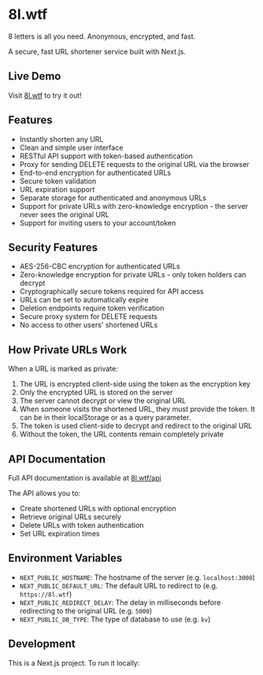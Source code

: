 # 8l.wtf

8 letters is all you need.
Anonymous, encrypted, and fast.

A secure, fast URL shortener service built with Next.js.

## Live Demo

Visit [8l.wtf](https://8l.wtf) to try it out!

## Features

- Instantly shorten any URL
- Clean and simple user interface
- RESTful API support with token-based authentication
- Proxy for sending DELETE requests to the original URL via the browser
- End-to-end encryption for authenticated URLs
- Secure token validation
- URL expiration support
- Separate storage for authenticated and anonymous URLs
- Support for private URLs with zero-knowledge encryption - the server never sees the original URL
- Support for inviting users to your account/token

## Security Features

- AES-256-CBC encryption for authenticated URLs
- Zero-knowledge encryption for private URLs - only token holders can decrypt
- Cryptographically secure tokens required for API access 
- URLs can be set to automatically expire
- Deletion endpoints require token verification
- Secure proxy system for DELETE requests
- No access to other users' shortened URLs

## How Private URLs Work

When a URL is marked as private:
1. The URL is encrypted client-side using the token as the encryption key
2. Only the encrypted URL is stored on the server
3. The server cannot decrypt or view the original URL
4. When someone visits the shortened URL, they must provide the token. It can be in their localStorage or as a query parameter.
5. The token is used client-side to decrypt and redirect to the original URL
6. Without the token, the URL contents remain completely private

## API Documentation

Full API documentation is available at [8l.wtf/api](https://8l.wtf/api)

The API allows you to:

- Create shortened URLs with optional encryption
- Retrieve original URLs securely
- Delete URLs with token authentication
- Set URL expiration times

## Environment Variables

- `NEXT_PUBLIC_HOSTNAME`: The hostname of the server (e.g. `localhost:3000`)
- `NEXT_PUBLIC_DEFAULT_URL`: The default URL to redirect to (e.g. `https://8l.wtf`)
- `NEXT_PUBLIC_REDIRECT_DELAY`: The delay in milliseconds before redirecting to the original URL (e.g. `5000`)
- `NEXT_PUBLIC_DB_TYPE`: The type of database to use (e.g. `kv`)

## Development

This is a Next.js project. To run it locally:
